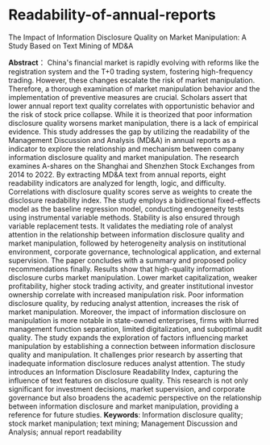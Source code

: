 # Readability-of-annual-reports
The Impact of Information Disclosure Quality on Market Manipulation: A Study Based on Text Mining of MD&amp;A

**Abstract**：
China's financial market is rapidly evolving with reforms like the registration system and the T+0 trading system, fostering high-frequency trading. However, these changes escalate the risk of market manipulation. Therefore, a thorough examination of market manipulation behavior and the implementation of preventive measures are crucial. Scholars assert that lower annual report text quality correlates with opportunistic behavior and the risk of stock price collapse. While it is theorized that poor information disclosure quality worsens market manipulation, there is a lack of empirical evidence. This study addresses the gap by utilizing the readability of the Management Discussion and Analysis (MD&A) in annual reports as a indicator to explore the relationship and mechanism between company information disclosure quality and market manipulation.
The research examines A-shares on the Shanghai and Shenzhen Stock Exchanges from 2014 to 2022. By extracting MD&A text from annual reports, eight readability indicators are analyzed for length, logic, and difficulty. Correlations with disclosure quality scores serve as weights to create the disclosure readability index. The study employs a bidirectional fixed-effects model as the baseline regression model, conducting endogeneity tests using instrumental variable methods. Stability is also ensured through variable replacement tests. It validates the mediating role of analyst attention in the relationship between information disclosure quality and market manipulation, followed by heterogeneity analysis on institutional environment, corporate governance, technological application, and external supervision. The paper concludes with a summary and proposed policy recommendations finally.
Results show that high-quality information disclosure curbs market manipulation. Lower market capitalization, weaker profitability, higher stock trading activity, and greater institutional investor ownership correlate with increased manipulation risk. Poor information disclosure quality, by reducing analyst attention, increases the risk of market manipulation. Moreover, the impact of information disclosure on manipulation is more notable in state-owned enterprises, firms with blurred management function separation, limited digitalization, and suboptimal audit quality.
The study expands the exploration of factors influencing market manipulation by establishing a connection between information disclosure quality and manipulation. It challenges prior research by asserting that inadequate information disclosure reduces analyst attention. The study introduces an Information Disclosure Readability Index, capturing the influence of text features on disclosure quality. This research is not only significant for investment decisions, market supervision, and corporate governance but also broadens the academic perspective on the relationship between information disclosure and market manipulation, providing a reference for future studies.
**Keywords**: Information disclosure quality; stock market manipulation; text mining; Management Discussion and Analysis; annual report readability
